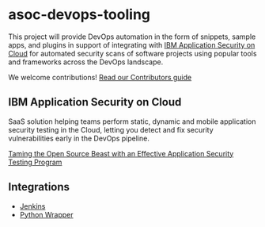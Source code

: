 # asoc-devops-tooling
This project will provide DevOps automation in the form of snippets, sample apps, and plugins in support of integrating with [IBM Application Security on Cloud](http://ibm.biz/ASoCLinkFromGitRepo) for automated security scans of software projects using popular tools and frameworks across the DevOps landscape.

We welcome contributions!  [Read our Contributors guide](CONTRIBUTING.md)

## IBM Application Security on Cloud
SaaS solution helping teams perform static, dynamic and mobile application security testing in the Cloud, letting you detect and fix security vulnerabilities early in the DevOps pipeline.

[Taming the Open Source Beast with an Effective Application Security Testing Program](https://securityintelligence.com/taming-the-open-source-beast-with-an-effective-application-security-testing-program/)

## Integrations
* [Jenkins](/jenkins)
* [Python Wrapper](/python-saclientutil)
